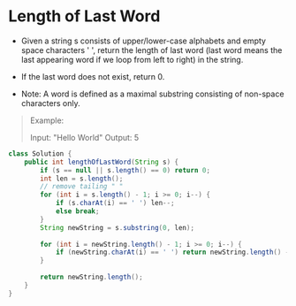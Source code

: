 # Length of Last Word
- Given a string s consists of upper/lower-case alphabets and empty space characters ' ', return the length of last word (last word means the last appearing word if we loop from left to right) in the string.

- If the last word does not exist, return 0.

- Note: A word is defined as a maximal substring consisting of non-space characters only.

> Example:
> 
> Input: "Hello World"
> Output: 5

```java
class Solution {
    public int lengthOfLastWord(String s) {
        if (s == null || s.length() == 0) return 0;
        int len = s.length();
        // remove tailing " "
        for (int i = s.length() - 1; i >= 0; i--) {
            if (s.charAt(i) == ' ') len--;
            else break;
        }
        String newString = s.substring(0, len);
        
        for (int i = newString.length() - 1; i >= 0; i--) {
            if (newString.charAt(i) == ' ') return newString.length() - 1 - i;
        }
        
        return newString.length();
    }
}
```
